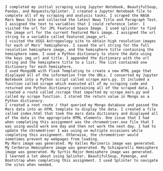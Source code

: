 	I completed my initial scraping using Jupyter Notebook, BeautifulSoup, Pandas, and Requests/Splinter. I created a Jupyter Notebook file to complete all of my scraping and analysis tasks. I scraped the NASA Mars News Site and collected the latest News Title and Paragraph Text. I assigned the text to variables that I could reference later. I visited the url for JPL Featured Space Image. I used splinter to find the image url for the current featured Mars image. I assigned the url string to a variable called featured_image_url.
	I visited the USGS Astrogeology site to obtain high resolution images for each of Mars’ hemispheres. I saved the url string for the full resolution hemisphere image, and the hemisphere title containing the hemisphere name. I used a Python dictionary to store the data using the keys img_url and title. I appended the dictionary with the url string and the hemisphere title to a list. The list contained one dictionary for each hemisphere. 
	I used MongoDB with Flask Templating to create a new HTML page that displayed all of the information from the URLs. I converted my Jupyter Notebook into a Python script called scrape_mars.py. It included a function called scrape which executed all of my scraping code and returned one Python dictionary containing all of the scraped data. I created a route called /scrape that imported my scrape_mars.py and called my scrape function. I stored the return value in Mongo as a Python dictionary.
	I created a root route / that queried my Mongo database and passed the Mars data into an HTML template to display the data. I created a file called index.html that took the mars data dictionary and displayed all of the data in the appropriate HTML elements. One issue that I had when completing this assignment was the chromedriver.exe file that I was using would work one day and then not work the next day. I had to update the chromedriver I was using on multiple occasions while completing this assignment. Otherwise, the chromedriver would sometimes prevent my webpages from loading.
	My Mars image was generated. My Valles Marineris image was generated.  My Cerberus Hemisphere image was generated. My Schiaparelli Hemisphere image was generated. My Syrtis Major Hemisphere image was generated. 
	I learned a lot about using Splinter, BeautifulSoup, Pymongo, and Bootstrap when completing this assignment. I used Splinter to navigate the sites when needed.
